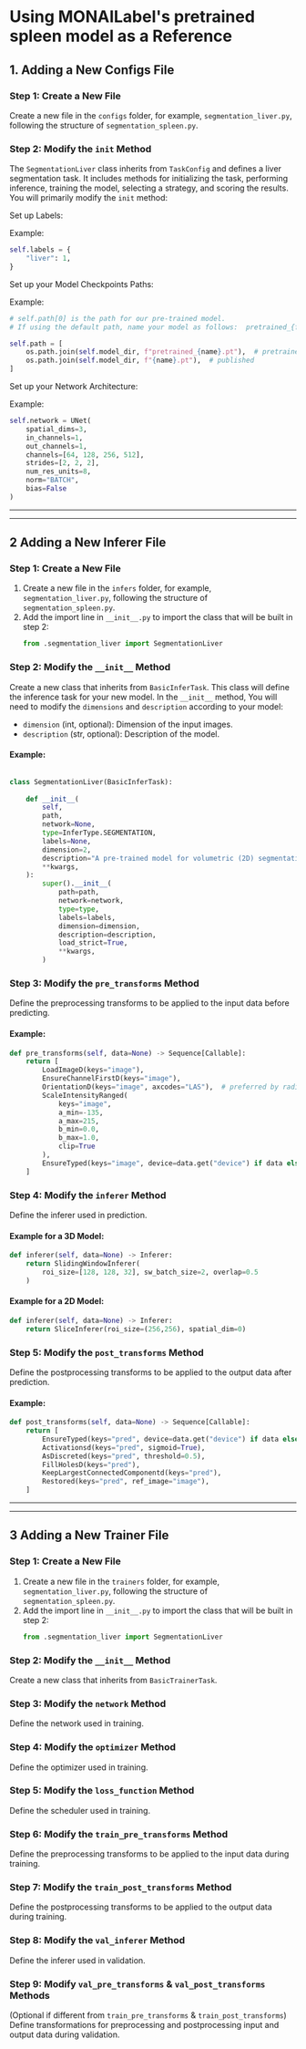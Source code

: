 # Using MONAILabel's pretrained spleen model as a Reference

## 1. Adding a New Configs File


### Step 1: Create a New File

Create a new file in the `configs` folder, for example, `segmentation_liver.py`, following the structure of `segmentation_spleen.py`.

### Step 2: Modify the  `init` Method

The `SegmentationLiver` class inherits from `TaskConfig` and defines a liver segmentation task. It includes methods for initializing the task, performing inference, training the model, selecting a strategy, and scoring the results. You will primarily modify the `init` method:

Set up Labels:
  
  Example:
  ```python
  self.labels = {
      "liver": 1,
  }
```

Set up your Model Checkpoints Paths:

  Example:
  ```python
  # self.path[0] is the path for our pre-trained model.
  # If using the default path, name your model as follows:  pretrained_{file name} in the directory ('Radiology/model')

  self.path = [
      os.path.join(self.model_dir, f"pretrained_{name}.pt"),  # pretrained
      os.path.join(self.model_dir, f"{name}.pt"),  # published
  ]
  ```

Set up your Network Architecture:

  Example:
  ```python
  self.network = UNet(
      spatial_dims=3,
      in_channels=1,
      out_channels=1,
      channels=[64, 128, 256, 512],
      strides=[2, 2, 2],
      num_res_units=8,
      norm="BATCH",
      bias=False
  )
  ```



---
---



## 2 Adding a New Inferer File

### Step 1: Create a New File
1. Create a new file in the `infers` folder, for example, `segmentation_liver.py`, following the structure of `segmentation_spleen.py`.
2. Add the import line in `__init__.py` to import the class that will be built in step 2:
   ```python
   from .segmentation_liver import SegmentationLiver
   ```

### Step 2: Modify the  `__init__` Method

Create a new class that inherits from `BasicInferTask`. This class will define the inference task for your new model. In the `__init__` method, You will need to modify the  `dimensions` and `description` according to your model:
- `dimension` (int, optional): Dimension of the input images.
- `description` (str, optional): Description of the model. 


#### Example:
```python

class SegmentationLiver(BasicInferTask):
   
    def __init__(
        self,
        path,
        network=None,
        type=InferType.SEGMENTATION,
        labels=None,
        dimension=2,
        description="A pre-trained model for volumetric (2D) segmentation of the liver from CT image",
        **kwargs,
    ):
        super().__init__(
            path=path,
            network=network,
            type=type,
            labels=labels,
            dimension=dimension,
            description=description,
            load_strict=True,
            **kwargs,
        )
```

### Step 3: Modify the `pre_transforms` Method

Define the preprocessing transforms to be applied to the input data before predicting.

#### Example:
```python
def pre_transforms(self, data=None) -> Sequence[Callable]:
    return [
        LoadImageD(keys="image"),
        EnsureChannelFirstD(keys="image"),
        OrientationD(keys="image", axcodes="LAS"),  # preferred by radiologists
        ScaleIntensityRanged(
            keys="image",
            a_min=-135,
            a_max=215,
            b_min=0.0,
            b_max=1.0,
            clip=True
        ),
        EnsureTyped(keys="image", device=data.get("device") if data else None),
    ]
```

### Step 4: Modify the `inferer` Method

Define the inferer used in prediction.

#### Example for a 3D Model:
```python
def inferer(self, data=None) -> Inferer:
    return SlidingWindowInferer(
        roi_size=[128, 128, 32], sw_batch_size=2, overlap=0.5
    )
```

#### Example for a 2D Model:
```python
def inferer(self, data=None) -> Inferer:
    return SliceInferer(roi_size=(256,256), spatial_dim=0)
```

### Step 5: Modify the `post_transforms` Method

Define the postprocessing transforms to be applied to the output data after prediction.

#### Example:
```python
def post_transforms(self, data=None) -> Sequence[Callable]:
    return [
        EnsureTyped(keys="pred", device=data.get("device") if data else None),
        Activationsd(keys="pred", sigmoid=True),
        AsDiscreted(keys="pred", threshold=0.5),
        FillHolesD(keys="pred"),
        KeepLargestConnectedComponentd(keys="pred"),
        Restored(keys="pred", ref_image="image"),
    ]
```

---
---



## 3 Adding a New Trainer File

### Step 1: Create a New File
1. Create a new file in the `trainers` folder, for example, `segmentation_liver.py`, following the structure of `segmentation_spleen.py`.
2. Add the import line in `__init__.py` to import the class that will be built in step 2:
   ```python
   from .segmentation_liver import SegmentationLiver
   ```
### Step 2: Modify the  `__init__` Method
Create a new class that inherits from `BasicTrainerTask`.

### Step 3: Modify the  `network` Method
Define the network used in training.

### Step 4: Modify the `optimizer` Method
Define the optimizer used in training.

### Step 5: Modify the `loss_function` Method

Define the scheduler used in training.
### Step 6: Modify the `train_pre_transforms` Method

Define the preprocessing transforms to be applied to the input data during training.
### Step 7: Modify the `train_post_transforms` Method
Define the postprocessing transforms to be applied to the output data during training.


### Step 8: Modify the `val_inferer` Method 
Define the inferer used in validation.


### Step 9: Modify `val_pre_transforms` & `val_post_transforms` Methods
(Optional if different from `train_pre_transforms` & `train_post_transforms`)
Define transformations for preprocessing and postprocessing input and output data during validation.




